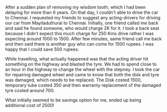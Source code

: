 
After a sudden plan of removing my wisdom tooth, which I had been delaying for more than 6 years. On that day, I couldn't able to drive the car to Chennai. I requested my friends to suggest any acting-drivers for driving our car from Mayiladuthurai to Chennai. Initially, one friend called me back and said he found someone, who would charge 2K for it. I took a back seat because I didn't expect this much charge for 250 Kms drive rather I was expecting around 1000 to 1500. After few minutes, same friend call me back and then said there is another guy who can come for 1500 rupees. I was happy that I could save 500 rupees. 

While travelling, what actually happened was that the acting driver hit something on the highway and blasted the tyre. We had to spend close to an hour in the highway to change the wheel with the stepney. I took the car for repairing damaged wheel and came to know that both the disk and tyre was damaged, which needs to be replaced. The Disk costed 1500, temporary tube costed 350 and then warranty replacement of the damaged tyre costed around 700. 

What initially seemed to be savings option for me, ended up being additional cost of 2500!

